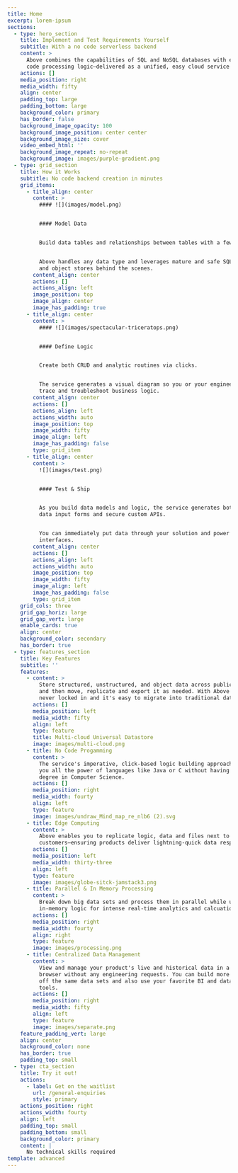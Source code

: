 ```yaml
---
title: Home
excerpt: lorem-ipsum
sections:
  - type: hero_section
    title: Implement and Test Requirements Yourself
    subtitle: With a no code serverless backend
    content: >
      Above combines the capabilities of SQL and NoSQL databases with easy no
      code processing logic—delivered as a unified, easy cloud service
    actions: []
    media_position: right
    media_width: fifty
    align: center
    padding_top: large
    padding_bottom: large
    background_color: primary
    has_border: false
    background_image_opacity: 100
    background_image_position: center center
    background_image_size: cover
    video_embed_html: ''
    background_image_repeat: no-repeat
    background_image: images/purple-gradient.png
  - type: grid_section
    title: How it Works
    subtitle: No code backend creation in minutes
    grid_items:
      - title_align: center
        content: >
          #### ![](images/model.png)


          #### Model Data


          Build data tables and relationships between tables with a few clicks.


          Above handles any data type and leverages mature and safe SQL, NoSQL
          and object stores behind the scenes.
        content_align: center
        actions: []
        actions_align: left
        image_position: top
        image_align: center
        image_has_padding: true
      - title_align: center
        content: >
          #### ![](images/spectacular-triceratops.png)


          #### Define Logic


          Create both CRUD and analytic routines via clicks.


          The service generates a visual diagram so you or your engineers can
          trace and troubleshoot business logic.
        content_align: center
        actions: []
        actions_align: left
        actions_width: auto
        image_position: top
        image_width: fifty
        image_align: left
        image_has_padding: false
        type: grid_item
      - title_align: center
        content: >
          ![](images/test.png)


          #### Test & Ship


          As you build data models and logic, the service generates both web
          data input forms and secure custom APIs.


          You can immediately put data through your solution and power user
          interfaces.
        content_align: center
        actions: []
        actions_align: left
        actions_width: auto
        image_position: top
        image_width: fifty
        image_align: left
        image_has_padding: false
        type: grid_item
    grid_cols: three
    grid_gap_horiz: large
    grid_gap_vert: large
    enable_cards: true
    align: center
    background_color: secondary
    has_border: true
  - type: features_section
    title: Key Features
    subtitle: ''
    features:
      - content: >
          Store structured, unstructured, and object data across public clouds
          and then move, replicate and export it as needed. With Above you are
          never locked in and it's easy to migrate into traditional databases.
        actions: []
        media_position: left
        media_width: fifty
        align: left
        type: feature
        title: Multi-cloud Universal Datastore
        image: images/multi-cloud.png
      - title: No Code Progamming
        content: >
          The service's imperative, click-based logic building approach gives
          you all the power of languages like Java or C without having to get a
          degree in Computer Science. 
        actions: []
        media_position: right
        media_width: fourty
        align: left
        type: feature
        image: images/undraw_Mind_map_re_nlb6 (2).svg
      - title: Edge Computing
        content: >
          Above enables you to replicate logic, data and files next to your
          customers—ensuring products deliver lightning-quick data responses
        actions: []
        media_position: left
        media_width: thirty-three
        align: left
        type: feature
        image: images/globe-sitck-jamstack3.png
      - title: Parallel & In Memory Processing
        content: >
          Break down big data sets and process them in parallel while utilizing
          in-memory logic for intense real-time analytics and calcuations
        actions: []
        media_position: right
        media_width: fourty
        align: right
        type: feature
        image: images/processing.png
      - title: Centralized Data Management
        content: >
          View and manage your product's live and historical data in a web
          browser without any engineering requests. You can build more solutions
          off the same data sets and also use your favorite BI and data science
          tools. 
        actions: []
        media_position: right
        media_width: fifty
        align: left
        type: feature
        image: images/separate.png
    feature_padding_vert: large
    align: center
    background_color: none
    has_border: true
    padding_top: small
  - type: cta_section
    title: Try it out!
    actions:
      - label: Get on the waitlist
        url: /general-enquiries
        style: primary
    actions_position: right
    actions_width: fourty
    align: left
    padding_top: small
    padding_bottom: small
    background_color: primary
    content: |
      No technical skills required
template: advanced
---
```

